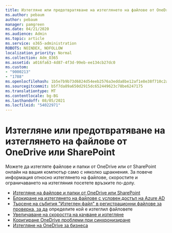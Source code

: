 ```yaml
---
title: Изтегляне или предотвратяване на изтеглянето на файлове от OneDrive или SharePoint
ms.author: pebaum
author: pebaum
manager: pamgreen
ms.date: 04/21/2020
ms.audience: Admin
ms.topic: article
ms.service: o365-administration
ROBOTS: NOINDEX, NOFOLLOW
localization_priority: Normal
ms.collection: Adm_O365
ms.assetid: a016fa63-4d87-4f3d-99eb-ee134cb27dc0
ms.custom:
- "9000213"
- "1788"
ms.openlocfilehash: 1b5e7b9b73d6824d54eeb2576a3edda8be12af1e8e38f710c2ab4077482dff9b
ms.sourcegitcommit: b5f7da89a650d2915dc652449623c78be6247175
ms.translationtype: MT
ms.contentlocale: bg-BG
ms.lasthandoff: 08/05/2021
ms.locfileid: "54022971"
---
```

# <a name="download-or-prevent-download-of-files-from-onedrive-or-sharepoint"></a>Изтегляне или предотвратяване на изтеглянето на файлове от OneDrive или SharePoint

Можете да изтегляте файлове и папки от OneDrive или от SharePoint онлайн на вашия компютър само с няколко щракнения. За повече информация относно изтеглянето на файлове, скоростите и ограничаването на изтегляния посетете връзките по-долу.

- [Изтегляне на файлове и папки от OneDrive или SharePoint](https://support.office.com/article/Download-files-and-folders-from-OneDrive-or-SharePoint-5c7397b7-19c7-4893-84fe-d02e8fa5df05)
- [Блокиране на изтеглянето на файлове с условен достъп на Azure AD](https://docs.microsoft.com/cloud-app-security/use-case-proxy-block-session-aad#create-a-block-download-policy-for-unmanaged-devices)
- [Търсене на събития "Изтеглен файл" в регистрационни файлове за проверка, за да](https://docs.microsoft.com/microsoft-365/compliance/search-the-audit-log-in-security-and-compliance?view=o365-worldwide#file-and-page-activities) определите кой е изтеглил файловете
- [Увеличаване на скоростта на качване и изтегляне](https://support.office.com/article/Maximize-upload-and-download-speed-8eeadfb8-501f-406d-997b-98ab6ff67f43)
- [Коригиране OneDrive проблеми при синхронизиране](https://support.office.com/article/Fix-OneDrive-sync-problems-83ab0d8a-8400-45b0-8dcf-dc8aa8a6bcf8)
- [Изтегляне на OneDrive за бизнеса](https://onedrive.live.com/about/download/)
